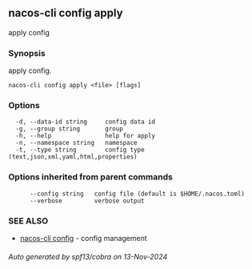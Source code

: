 ## nacos-cli config apply

apply config

### Synopsis

apply config.

```
nacos-cli config apply <file> [flags]
```

### Options

```
  -d, --data-id string     config data id
  -g, --group string       group
  -h, --help               help for apply
  -n, --namespace string   namespace
  -t, --type string        config type (text,json,xml,yaml,html,properties)
```

### Options inherited from parent commands

```
      --config string   config file (default is $HOME/.nacos.toml)
      --verbose         verbose output
```

### SEE ALSO

* [nacos-cli config](nacos-cli_config.md)	 - config management

###### Auto generated by spf13/cobra on 13-Nov-2024
